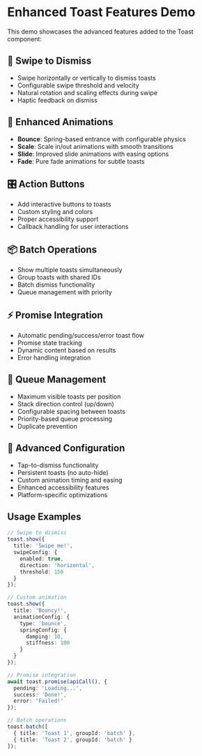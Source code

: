 # Enhanced Toast Features Demo

This demo showcases the advanced features added to the Toast component:

## 🎯 Swipe to Dismiss
- Swipe horizontally or vertically to dismiss toasts
- Configurable swipe threshold and velocity
- Natural rotation and scaling effects during swipe
- Haptic feedback on dismiss

## 🎨 Enhanced Animations
- **Bounce**: Spring-based entrance with configurable physics
- **Scale**: Scale in/out animations with smooth transitions
- **Slide**: Improved slide animations with easing options
- **Fade**: Pure fade animations for subtle toasts

## 🎛️ Action Buttons
- Add interactive buttons to toasts
- Custom styling and colors
- Proper accessibility support
- Callback handling for user interactions

## 📦 Batch Operations
- Show multiple toasts simultaneously
- Group toasts with shared IDs
- Batch dismiss functionality
- Queue management with priority

## ⚡ Promise Integration
- Automatic pending/success/error toast flow
- Promise state tracking
- Dynamic content based on results
- Error handling integration

## 🎪 Queue Management
- Maximum visible toasts per position
- Stack direction control (up/down)
- Configurable spacing between toasts
- Priority-based queue processing
- Duplicate prevention

## 🎨 Advanced Configuration
- Tap-to-dismiss functionality
- Persistent toasts (no auto-hide)
- Custom animation timing and easing
- Enhanced accessibility features
- Platform-specific optimizations

## Usage Examples

```typescript
// Swipe to dismiss
toast.show({
  title: 'Swipe me!',
  swipeConfig: {
    enabled: true,
    direction: 'horizontal',
    threshold: 150
  }
});

// Custom animation
toast.show({
  title: 'Bouncy!',
  animationConfig: {
    type: 'bounce',
    springConfig: {
      damping: 10,
      stiffness: 100
    }
  }
});

// Promise integration
await toast.promise(apiCall(), {
  pending: 'Loading...',
  success: 'Done!',
  error: 'Failed!'
});

// Batch operations
toast.batch([
  { title: 'Toast 1', groupId: 'batch' },
  { title: 'Toast 2', groupId: 'batch' }
]);
```